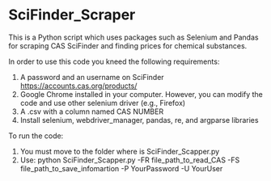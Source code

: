 # SciFinder_Scraper
This is a Python script which uses packages such as Selenium and Pandas for scraping CAS SciFinder and finding prices for chemical substances.

In order to use this code you kneed the following requirements:

1. A password and an username on SciFinder https://accounts.cas.org/products/
2. Google Chrome installed in your computer. However, you can modify the code and use other selenium driver (e.g., Firefox)
3. A .csv with a column named CAS NUMBER
4. Install selenium, webdriver_manager, pandas, re, and argparse libraries

To run the code:
1. You must move to the folder where is SciFinder_Scapper.py
2. Use: python SciFinder_Scapper.py -FR file_path_to_read_CAS -FS file_path_to_save_infomartion -P YourPassword -U YourUser
